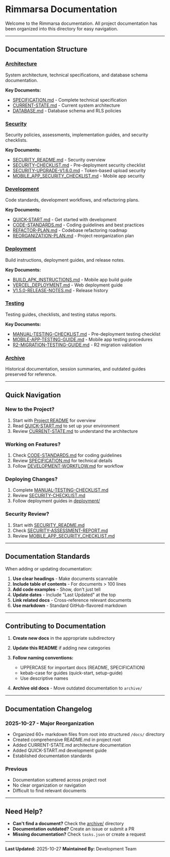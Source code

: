 # Rimmarsa Documentation

Welcome to the Rimmarsa documentation. All project documentation has been organized into this directory for easy navigation.

---

## Documentation Structure

### [Architecture](./architecture/)
System architecture, technical specifications, and database schema documentation.

**Key Documents:**
- [SPECIFICATION.md](./architecture/SPECIFICATION.md) - Complete technical specification
- [CURRENT-STATE.md](./architecture/CURRENT-STATE.md) - Current system architecture
- [DATABASE.md](./architecture/DATABASE.md) - Database schema and RLS policies

### [Security](./security/)
Security policies, assessments, implementation guides, and security checklists.

**Key Documents:**
- [SECURITY_README.md](./security/SECURITY_README.md) - Security overview
- [SECURITY-CHECKLIST.md](./security/SECURITY-CHECKLIST.md) - Pre-deployment security checklist
- [SECURITY-UPGRADE-V1.6.0.md](./security/SECURITY-UPGRADE-V1.6.0.md) - Token-based upload security
- [MOBILE_APP_SECURITY_CHECKLIST.md](./security/MOBILE_APP_SECURITY_CHECKLIST.md) - Mobile app security

### [Development](./development/)
Code standards, development workflows, and refactoring plans.

**Key Documents:**
- [QUICK-START.md](./development/QUICK-START.md) - Get started with development
- [CODE-STANDARDS.md](./development/CODE-STANDARDS.md) - Coding guidelines and best practices
- [REFACTOR-PLAN.md](./development/REFACTOR-PLAN.md) - Codebase refactoring roadmap
- [REORGANIZATION-PLAN.md](./development/REORGANIZATION-PLAN.md) - Project reorganization plan

### [Deployment](./deployment/)
Build instructions, deployment guides, and release notes.

**Key Documents:**
- [BUILD_APK_INSTRUCTIONS.md](./deployment/BUILD_APK_INSTRUCTIONS.md) - Mobile app build guide
- [VERCEL_DEPLOYMENT.md](./deployment/VERCEL_DEPLOYMENT.md) - Web deployment guide
- [V1.5.0-RELEASE-NOTES.md](./deployment/V1.5.0-RELEASE-NOTES.md) - Release history

### [Testing](./testing/)
Testing guides, checklists, and testing status reports.

**Key Documents:**
- [MANUAL-TESTING-CHECKLIST.md](./testing/MANUAL-TESTING-CHECKLIST.md) - Pre-deployment testing checklist
- [MOBILE-APP-TESTING-GUIDE.md](./testing/MOBILE-APP-TESTING-GUIDE.md) - Mobile app testing procedures
- [R2-MIGRATION-TESTING-GUIDE.md](./testing/R2-MIGRATION-TESTING-GUIDE.md) - R2 migration validation

### [Archive](./archive/)
Historical documentation, session summaries, and outdated guides preserved for reference.

---

## Quick Navigation

### New to the Project?
1. Start with [Project README](../README.md) for overview
2. Read [QUICK-START.md](./development/QUICK-START.md) to set up your environment
3. Review [CURRENT-STATE.md](./architecture/CURRENT-STATE.md) to understand the architecture

### Working on Features?
1. Check [CODE-STANDARDS.md](./development/CODE-STANDARDS.md) for coding guidelines
2. Review [SPECIFICATION.md](./architecture/SPECIFICATION.md) for technical details
3. Follow [DEVELOPMENT-WORKFLOW.md](./archive/DEVELOPMENT-WORKFLOW.md) for workflow

### Deploying Changes?
1. Complete [MANUAL-TESTING-CHECKLIST.md](./testing/MANUAL-TESTING-CHECKLIST.md)
2. Review [SECURITY-CHECKLIST.md](./security/SECURITY-CHECKLIST.md)
3. Follow deployment guides in [deployment/](./deployment/)

### Security Review?
1. Start with [SECURITY_README.md](./security/SECURITY_README.md)
2. Check [SECURITY-ASSESSMENT-REPORT.md](./security/SECURITY-ASSESSMENT-REPORT.md)
3. Review [MOBILE_APP_SECURITY_CHECKLIST.md](./security/MOBILE_APP_SECURITY_CHECKLIST.md)

---

## Documentation Standards

When adding or updating documentation:

1. **Use clear headings** - Make documents scannable
2. **Include table of contents** - For documents > 100 lines
3. **Add code examples** - Show, don't just tell
4. **Update dates** - Include "Last Updated" at the top
5. **Link related docs** - Cross-reference relevant documents
6. **Use markdown** - Standard GitHub-flavored markdown

---

## Contributing to Documentation

1. **Create new docs** in the appropriate subdirectory
2. **Update this README** if adding new categories
3. **Follow naming conventions:**
   - UPPERCASE for important docs (README, SPECIFICATION)
   - kebab-case for guides (quick-start, setup-guide)
   - Use descriptive names

4. **Archive old docs** - Move outdated documentation to `archive/`

---

## Documentation Changelog

### 2025-10-27 - Major Reorganization
- Organized 60+ markdown files from root into structured `/docs/` directory
- Created comprehensive README.md in project root
- Added CURRENT-STATE.md architecture documentation
- Added QUICK-START.md development guide
- Established documentation standards

### Previous
- Documentation scattered across project root
- No clear organization or navigation
- Difficult to find relevant documents

---

## Need Help?

- **Can't find a document?** Check the [archive/](./archive/) directory
- **Documentation outdated?** Create an issue or submit a PR
- **Missing documentation?** Check `tasks.json` or create a request

---

**Last Updated:** 2025-10-27
**Maintained By:** Development Team
